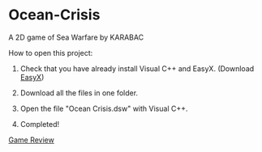 # Ocean-Crisis
A 2D game of Sea Warfare by KARABAC

How to open this project:

1. Check that you have already install Visual C++ and EasyX. (Download [EasyX](http://www.easyx.cn/))

2. Download all the files in one folder.

3. Open the file "Ocean Crisis.dsw" with Visual C++.

4. Completed!

[Game Review](https://www.bilibili.com/video/BV154411N7RV/)

